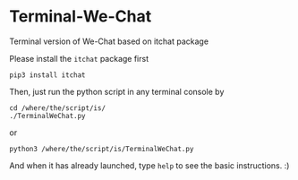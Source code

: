 # Terminal-We-Chat
Terminal version of We-Chat based on itchat package

Please install the `itchat` package first
```
pip3 install itchat
```

Then, just run the python script in any terminal console by
```
cd /where/the/script/is/
./TerminalWeChat.py
```
or
```
python3 /where/the/script/is/TerminalWeChat.py
```
And when it has already launched, type `help` to see the basic instructions. :)
